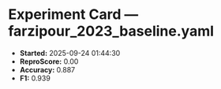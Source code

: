 # Experiment Card — farzipour_2023_baseline.yaml

- **Started:** 2025-09-24 01:44:30
- **ReproScore:** 0.00
- **Accuracy:** 0.887
- **F1:** 0.939
